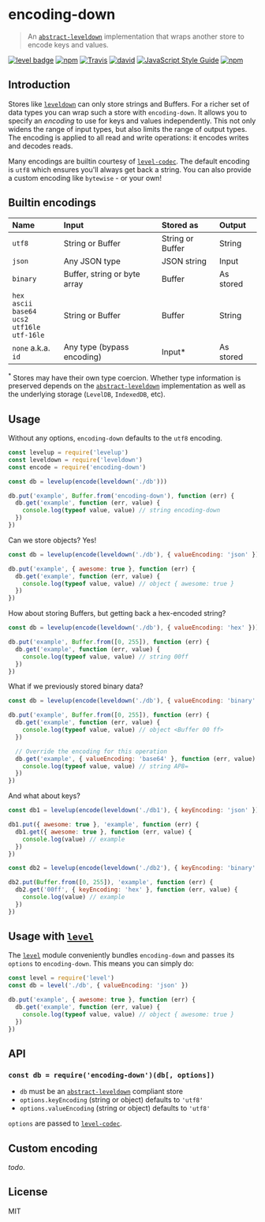 # encoding-down

> An [`abstract-leveldown`] implementation that wraps another store to encode keys and values.

[![level badge][level-badge]](https://github.com/level/awesome)
[![npm](https://img.shields.io/npm/v/encoding-down.svg)](https://www.npmjs.com/package/encoding-down)
[![Travis](https://travis-ci.org/Level/encoding-down.svg?branch=master)](https://travis-ci.org/Level/encoding-down)
[![david](https://david-dm.org/Level/encoding-down.svg)](https://david-dm.org/level/encoding-down)
[![JavaScript Style Guide](https://img.shields.io/badge/code_style-standard-brightgreen.svg)](https://standardjs.com)
[![npm](https://img.shields.io/npm/dm/encoding-down.svg)](https://www.npmjs.com/package/encoding-down)

## Introduction

Stores like [`leveldown`] can only store strings and Buffers. For a richer set of data types you can wrap such a store with `encoding-down`. It allows you to specify an *encoding* to use for keys and values independently. This not only widens the range of input types, but also limits the range of output types. The encoding is applied to all read and write operations: it encodes writes and decodes reads.

Many encodings are builtin courtesy of [`level-codec`]. The default encoding is `utf8` which ensures you'll always get back a string. You can also provide a custom encoding like `bytewise` - or your own!

## Builtin encodings

| Name     | Input                        | Stored as         | Output
|:---------|:-----------------------------|:------------------|:------
| `utf8`   | String or Buffer             | String or Buffer  | String
| `json`   | Any JSON type                | JSON string       | Input
| `binary` | Buffer, string or byte array | Buffer            | As stored
| `hex`<br>`ascii`<br>`base64`<br>`ucs2`<br>`utf16le`<br>`utf-16le` | String or Buffer | Buffer | String
| `none` a.k.a. `id`  | Any type (bypass encoding)   | Input\*            | As stored

<sup>\*</sup> Stores may have their own type coercion. Whether type information is preserved depends on the [`abstract-leveldown`] implementation as well as the underlying storage (`LevelDB`, `IndexedDB`, etc).

## Usage

Without any options, `encoding-down` defaults to the `utf8` encoding.

```js
const levelup = require('levelup')
const leveldown = require('leveldown')
const encode = require('encoding-down')

const db = levelup(encode(leveldown('./db')))

db.put('example', Buffer.from('encoding-down'), function (err) {
  db.get('example', function (err, value) {
    console.log(typeof value, value) // string encoding-down
  })
})
```

Can we store objects? Yes!

```js
const db = levelup(encode(leveldown('./db'), { valueEncoding: 'json' }))

db.put('example', { awesome: true }, function (err) {
  db.get('example', function (err, value) {
    console.log(typeof value, value) // object { awesome: true }
  })
})
```

How about storing Buffers, but getting back a hex-encoded string?

```js
const db = levelup(encode(leveldown('./db'), { valueEncoding: 'hex' }))

db.put('example', Buffer.from([0, 255]), function (err) {
  db.get('example', function (err, value) {
    console.log(typeof value, value) // string 00ff
  })
})
```

What if we previously stored binary data?

```js
const db = levelup(encode(leveldown('./db'), { valueEncoding: 'binary' }))

db.put('example', Buffer.from([0, 255]), function (err) {
  db.get('example', function (err, value) {
    console.log(typeof value, value) // object <Buffer 00 ff>
  })

  // Override the encoding for this operation
  db.get('example', { valueEncoding: 'base64' }, function (err, value) {
    console.log(typeof value, value) // string AP8=
  })
})
```

And what about keys?

```js
const db1 = levelup(encode(leveldown('./db1'), { keyEncoding: 'json' }))

db1.put({ awesome: true }, 'example', function (err) {
  db1.get({ awesome: true }, function (err, value) {
    console.log(value) // example
  })
})

const db2 = levelup(encode(leveldown('./db2'), { keyEncoding: 'binary' }))

db2.put(Buffer.from([0, 255]), 'example', function (err) {
  db2.get('00ff', { keyEncoding: 'hex' }, function (err, value) {
    console.log(value) // example
  })
})
```

## Usage with [`level`]

The [`level`] module conveniently bundles `encoding-down` and passes its `options` to `encoding-down`. This means you can simply do:

```js
const level = require('level')
const db = level('./db', { valueEncoding: 'json' })

db.put('example', { awesome: true }, function (err) {
  db.get('example', function (err, value) {
    console.log(typeof value, value) // object { awesome: true }
  })
})
```

## API

### `const db = require('encoding-down')(db[, options])`

* `db` must be an [`abstract-leveldown`] compliant store
* `options.keyEncoding` (string or object) defaults to `'utf8'`
* `options.valueEncoding` (string or object) defaults to `'utf8'`

`options` are passed to [`level-codec`](https://github.com/level/codec).

## Custom encoding

*todo*.

## License

MIT

[level-badge]: http://leveldb.org/img/badge.svg
[`abstract-leveldown`]: https://github.com/level/abstract-leveldown
[`leveldown`]: https://github.com/level/leveldown
[`level`]: https://github.com/level/level
[`level-codec`]: https://github.com/level/level-codec
